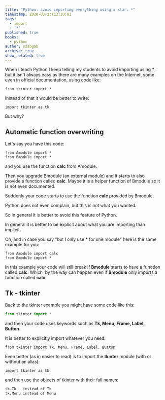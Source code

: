 ```yaml
---
title: "Python: avoid importing everything using a star: *"
timestamp: 2020-03-23T13:30:01
tags:
  - import
  - '*'
published: true
books:
  - python
author: szabgab
archive: true
show_related: true
---
```



When I teach Python I keep telling my students to avoid importing using <b>*</b>,
but it isn't always easy as there are many examples
on the Internet, some even in official documentation, using code like:

```
from tkinter import *
```

Instead of that it would be better to write:

```
import tkinter as tk
```

But why?


## Automatic function overwriting

Let's say you have this code:

```
from Amodule import *
from Bmodule import *
```

and you use the function <b>calc</b> from Amodule.

Then you upgrade Bmodule (an external module) and it starts to also provide a function called <b>calc</b>.
Maybe it is a helper function of Bmodule so it is not even documented.

Suddenly your code starts to use the function <b>calc</b> provided by Bmodule.

Python does not even complain, but this is not what you wanted.

So in general it is better to avoid this feature of Python.

In general it is better to be explicit about what you are importing than implicit.

Oh, and in case you say "but I only use * for one module" here is the same example for you:

```
from Amodule import calc
from Bmodule import *
```

In this example your code will still break if <b>Bmodule</b> starts to have a function called <b>calc</b>.
Which, by the way can happen even if <b>Bmodule</b> only imports a function called <b>calc</b>.


## Tk - tkinter

Back to the tkinter example you might have some code like this:

```python
from tkinter import *
```

and then your code uses keywords such as <b>Tk, Menu, Frame, Label, Button</b>.

It is better to explicitly import whatever you need:

```
from tkinter import Tk, Menu, Frame, Label, Button
```

Even better (as in easier to read) is to import the <b>tkinter</b> module (with or without an alias):

```
import tkinter as tk
```

and then use the objects of tkinter with their full names:

```python
tk.Tk   instead of Tk
tk.Menu instead of Menu
```

